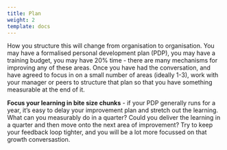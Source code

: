 ```yaml
---
title: Plan
weight: 2
template: docs
---
```


How you structure this will change from organisation to organisation. You may have a formalised personal development plan (PDP), you may have a training budget, you may have 20% time - there are many mechanisms for improving any of these areas.  Once you have had the conversation, and have agreed to focus in on a small number of areas (ideally 1-3), work with your manager or peers to structure that plan so that you have something measurable at the end of it.

**Focus your learning in bite size chunks** - if your PDP generally runs for a year, it’s easy to delay your improvement plan and stretch out the learning.  What can you measurably do in a quarter?  Could you deliver the learning in a quarter and then move onto the next area of improvement?  Try to keep your feedback loop tighter, and you will be a lot more focussed on that growth conversastion.
